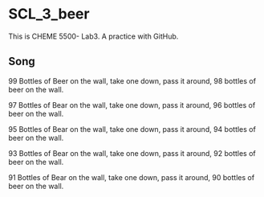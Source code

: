 # SCL_3_beer
This is CHEME 5500- Lab3. A practice with GitHub.

## Song

99 Bottles of Beer on the wall, take one down, pass it around, 98 bottles of beer on the wall.

97 Bottles of Bear on the wall, take one down, pass it around, 96 bottles of beer on the wall.

95 Bottles of Bear on the wall, take one down, pass it around, 94 bottles of beer on the wall.  

93 Bottles of Bear on the wall, take one down, pass it around, 92 bottles of beer on the wall.      

91 Bottles of Bear on the wall, take one down, pass it around, 90 bottles of beer on the wall.  
